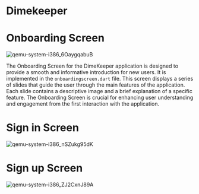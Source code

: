 # Dimekeeper

# Onboarding Screen

![qemu-system-i386_6OaygqabuB](https://github.com/sachinNishalka/cashApp/assets/72740598/b4e757ac-c75c-4566-87af-d69e18578429)

The Onboarding Screen for the DimeKeeper application is designed to provide a smooth and informative introduction for new users. It is implemented in the `onboardingscreen.dart` file. This screen displays a series of slides that guide the user through the main features of the application. Each slide contains a descriptive image and a brief explanation of a specific feature. The Onboarding Screen is crucial for enhancing user understanding and engagement from the first interaction with the application.

# Sign in Screen

![qemu-system-i386_nSZukg95dK](https://github.com/PraveenRandeniya/DimeKeeper/assets/72740598/fe1b5b89-6129-439a-979c-6a73e97db773)

# Sign up Screen

![qemu-system-i386_ZJ2CxnJ89A](https://github.com/PraveenRandeniya/DimeKeeper/assets/72740598/18046712-02ff-4008-9042-c673c832d4b1)
